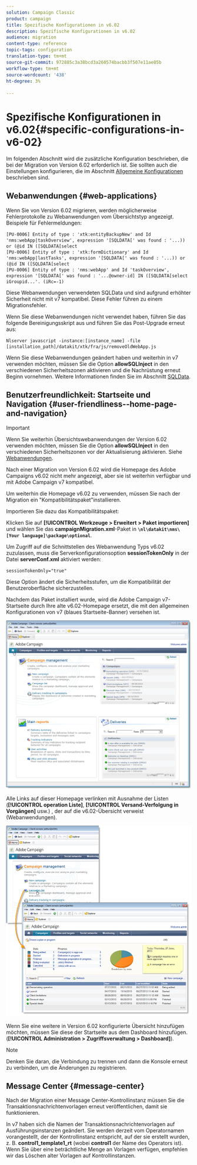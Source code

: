```yaml
---
solution: Campaign Classic
product: campaign
title: Spezifische Konfigurationen in v6.02
description: Spezifische Konfigurationen in v6.02
audience: migration
content-type: reference
topic-tags: configuration
translation-type: tm+mt
source-git-commit: 972885c3a38bcd3a260574bacbb3f507e11ae05b
workflow-type: tm+mt
source-wordcount: '438'
ht-degree: 3%

---
```



# Spezifische Konfigurationen in v6.02{#specific-configurations-in-v6-02}

Im folgenden Abschnitt wird die zusätzliche Konfiguration beschrieben, die bei der Migration von Version 6.02 erforderlich ist. Sie sollten auch die Einstellungen konfigurieren, die im Abschnitt [Allgemeine Konfigurationen](../../migration/using/general-configurations.md) beschrieben sind.

## Webanwendungen {#web-applications}

Wenn Sie von Version 6.02 migrieren, werden möglicherweise Fehlerprotokolle zu Webanwendungen vom Übersichtstyp angezeigt. Beispiele für Fehlermeldungen:

```
[PU-0006] Entity of type : 'xtk:entityBackupNew' and Id 'nms:webApp|taskOverview', expression '[SQLDATA[' was found : '...)) or (@id IN ([SQLDATA[select 
[PU-0006] Entity of type : 'xtk:formDictionary' and Id 'nms:webApp|lastTasks', expression '[SQLDATA[' was found : '...)) or (@id IN ([SQLDATA[select 
[PU-0006] Entity of type : 'nms:webApp' and Id 'taskOverview', expression '[SQLDATA[' was found : '...@owner-id] IN ([SQLDATA[select iGroupid...'. (iRc=-1)
```

Diese Webanwendungen verwendeten SQLData und sind aufgrund erhöhter Sicherheit nicht mit v7 kompatibel. Diese Fehler führen zu einem Migrationsfehler.

Wenn Sie diese Webanwendungen nicht verwendet haben, führen Sie das folgende Bereinigungsskript aus und führen Sie das Post-Upgrade erneut aus:

```
Nlserver javascript -instance:[instance_name] -file [installation_path]/datakit/xtk/fra/js/removeOldWebApp.js
```

Wenn Sie diese Webanwendungen geändert haben und weiterhin in v7 verwenden möchten, müssen Sie die Option **allowSQLInject** in den verschiedenen Sicherheitszonen aktivieren und die Nachrüstung erneut Beginn vornehmen. Weitere Informationen finden Sie im Abschnitt [SQLData](../../migration/using/general-configurations.md#sqldata).

## Benutzerfreundlichkeit: Startseite und Navigation {#user-friendliness--home-page-and-navigation}

>[!IMPORTANT]
>
>Wenn Sie weiterhin Übersichtswebanwendungen der Version 6.02 verwenden möchten, müssen Sie die Option **allowSQLInject** in den verschiedenen Sicherheitszonen vor der Aktualisierung aktivieren. Siehe [Webanwendungen](#web-applications).

Nach einer Migration von Version 6.02 wird die Homepage des Adobe Campaigns v6.02 nicht mehr angezeigt, aber sie ist weiterhin verfügbar und mit Adobe Campaign v7 kompatibel.

Um weiterhin die Homepage v6.02 zu verwenden, müssen Sie nach der Migration ein &quot;Kompatibilitätspaket&quot;installieren.

Importieren Sie dazu das Kompatibilitätspaket:

Klicken Sie auf **[!UICONTROL Werkzeuge > Erweitert > Paket importieren]** und wählen Sie das **campaignMigration.xml**-Paket in **`\nl\datakit\nms\[Your language]\package\optional`**.

Um Zugriff auf die Schnittstellen des Webanwendung Typs v6.02 zuzulassen, muss die Serverkonfigurationsoption **sessionTokenOnly** in der Datei **serverConf.xml** aktiviert werden:

```
sessionTokenOnly="true"
```

Diese Option ändert die Sicherheitsstufen, um die Kompatibilität der Benutzeroberfläche sicherzustellen.

Nachdem das Paket installiert wurde, wird die Adobe Campaign v7-Startseite durch Ihre alte v6.02-Homepage ersetzt, die mit den allgemeinen Konfigurationen von v7 (blaues Startseite-Banner) versehen ist.

![](assets/dashboards.png)

Alle Links auf dieser Homepage verlinken mit Ausnahme der Listen (**[!UICONTROL operation Liste]**, **[!UICONTROL Versand-Verfolgung in Vorgängen]** usw.) , der auf die v6.02-Übersicht verweist (Webanwendungen).

![](assets/dashboards2.png)

Wenn Sie eine weitere in Version 6.02 konfigurierte Übersicht hinzufügen möchten, müssen Sie diese der Startseite aus dem Dashboard hinzufügen. (**[!UICONTROL Administration > Zugriffsverwaltung > Dashboard]**).

>[!NOTE]
>
>Denken Sie daran, die Verbindung zu trennen und dann die Konsole erneut zu verbinden, um die Änderungen zu registrieren.

## Message Center {#message-center}

Nach der Migration einer Message Center-Kontrollinstanz müssen Sie die Transaktionsnachrichtenvorlagen erneut veröffentlichen, damit sie funktionieren.

In v7 haben sich die Namen der Transaktionsnachrichtenvorlagen auf Ausführungsinstanzen geändert. Sie werden derzeit vom Operatornamen vorangestellt, der der Kontrollinstanz entspricht, auf der sie erstellt wurden, z. B. **control1_template1_rt** (wobei **control1** der Name des Operators ist). Wenn Sie über eine beträchtliche Menge an Vorlagen verfügen, empfehlen wir das Löschen alter Vorlagen auf Kontrollinstanzen.
